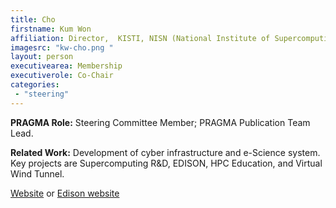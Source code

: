 ```yaml
---
title: Cho
firstname: Kum Won
affiliation: Director,  KISTI, NISN (National Institute of Supercomputing and Networking), Center for Computational Science and Engineering
imagesrc: "kw-cho.png "
layout: person
executivearea: Membership
executiverole: Co-Chair
categories:
 - "steering"
---
```


**PRAGMA Role:** Steering Committee Member; PRAGMA Publication Team Lead.

**Related Work:** Development of cyber infrastructure and e-Science system. Key
projects are Supercomputing R&D, EDISON, HPC Education, and Virtual Wind
Tunnel.

[Website][1] or [Edison website][2]

[1]: http://www.nisn.re.kr 
[2]: https://www.edison.re.kr
